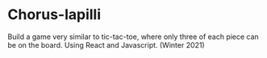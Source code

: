 # Chorus-lapilli

Build a game very similar to tic-tac-toe, where only three of each piece can be on the board. 
Using React and Javascript. (Winter 2021)
